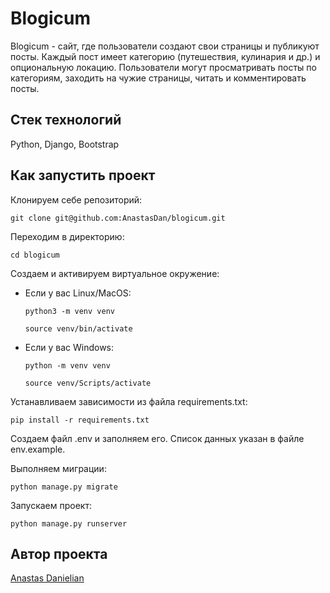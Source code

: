 # Blogicum

Blogicum - сайт, где пользователи создают свои страницы и публикуют посты. Каждый пост имеет категорию (путешествия, кулинария и др.) и опциональную локацию. Пользователи могут просматривать посты по категориям, заходить на чужие страницы, читать и комментировать посты.

## Стек технологий

Python, Django, Bootstrap

## Как запустить проект

Клонируем себе репозиторий:

```
git clone git@github.com:AnastasDan/blogicum.git
```

Переходим в директорию:

```
cd blogicum
```

Cоздаем и активируем виртуальное окружение:

* Если у вас Linux/MacOS:

    ```
    python3 -m venv venv
    ```

    ```
    source venv/bin/activate
    ```

* Если у вас Windows:

    ```
    python -m venv venv
    ```

    ```
    source venv/Scripts/activate
    ```

Устанавливаем зависимости из файла requirements.txt:

```
pip install -r requirements.txt
```

Создаем файл .env и заполняем его. Список данных указан в файле env.example.

Выполняем миграции:

```
python manage.py migrate
```

Запускаем проект:

```
python manage.py runserver
```

## Автор проекта

[Anastas Danielian](https://github.com/AnastasDan)